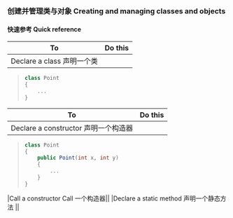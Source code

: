 ### 创建并管理类与对象 Creating and managing classes and objects 
####  快速参考 Quick reference
|To |Do this  |
|---|---------|
|Declare a class  声明一个类|
> ```C# 
> class Point
> {
>     ...
> }
> ```
|To |Do this  |
|---|---------|
|Declare a constructor 声明一个构造器|
> ```C#
> class Point
> {
>     public Point(int x, int y)
>     {
>         ...
>     }
> }
> ```
|Call a constructor Call 一个构造器||
|Declare a static method 声明一个静态方法 ||

